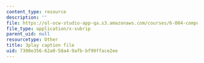 ```yaml
---
content_type: resource
description: ''
file: https://ol-ocw-studio-app-qa.s3.amazonaws.com/courses/6-004-computation-structures-spring-2017/7300e35662a058a49afbbf99fface2ee_CDUH8T6Yg8A.vtt
file_type: application/x-subrip
parent_uid: null
resourcetype: Other
title: 3play caption file
uid: 7300e356-62a0-58a4-9afb-bf99fface2ee
---
```

